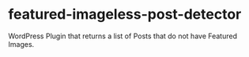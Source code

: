 # featured-imageless-post-detector
WordPress Plugin that returns a list of Posts that do not have Featured Images.
